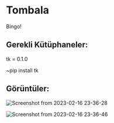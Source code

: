 # Tombala
Bingo!

Gerekli Kütüphaneler:
---------------------
tk = 0.1.0

~pip install tk

Görüntüler:
--------------------------

![Screenshot from 2023-02-16 23-36-28](https://user-images.githubusercontent.com/101043132/219481312-e8c779f3-0d88-4d00-9fc6-c9bef8ceb92d.png)

![Screenshot from 2023-02-16 23-36-46](https://user-images.githubusercontent.com/101043132/219481320-79137a2a-d84e-48f3-8bf5-da5c8594e970.png)
